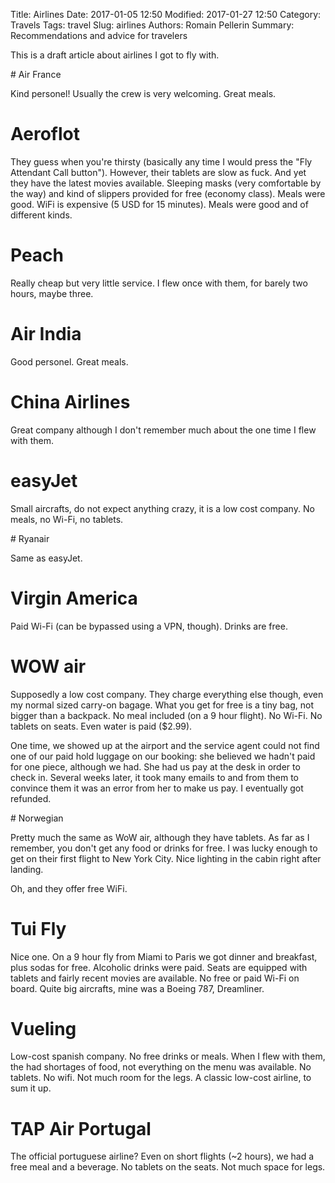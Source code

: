 Title: Airlines
Date: 2017-01-05 12:50
Modified: 2017-01-27 12:50
Category: Travels
Tags: travel
Slug: airlines
Authors: Romain Pellerin
Summary: Recommendations and advice for travelers

This is a draft article about airlines I got to fly with.

# Air France

Kind personel! Usually the crew is very welcoming. Great meals.

# Aeroflot

They guess when you're thirsty (basically any time I would press the "Fly Attendant Call button"). However, their tablets are slow as fuck. And yet they have the latest movies available. Sleeping masks (very comfortable by the way) and kind of slippers provided for free (economy class). Meals were good. WiFi is expensive (5 USD for 15 minutes). Meals were good and of different kinds.

# Peach

Really cheap but very little service. I flew once with them, for barely two hours, maybe three.

# Air India

Good personel. Great meals.

# China Airlines

Great company although I don't remember much about the one time I flew with them.

# easyJet

Small aircrafts, do not expect anything crazy, it is a low cost company. No meals, no Wi-Fi, no tablets.

# Ryanair

Same as easyJet.

# Virgin America

Paid Wi-Fi (can be bypassed using a VPN, though). Drinks are free.

# WOW air

Supposedly a low cost company. They charge everything else though, even my normal sized carry-on bagage. What you get for free is a tiny bag, not bigger than a backpack. No meal included (on a 9 hour flight). No Wi-Fi. No tablets on seats. Even water is paid ($2.99).

One time, we showed up at the airport and the service agent could not find one of our paid hold luggage on our booking: she believed we hadn't paid for one piece, although we had. She had us pay at the desk in order to check in. Several weeks later, it took many emails to and from them to convince them it was an error from her to make us pay. I eventually got refunded.

# Norwegian

Pretty much the same as WoW air, although they have tablets. As far as I remember, you don't get any food or drinks for free. I was lucky enough to get on their first flight to New York City. Nice lighting in the cabin right after landing.

Oh, and they offer free WiFi.

# Tui Fly

Nice one. On a 9 hour fly from Miami to Paris we got dinner and breakfast, plus sodas for free. Alcoholic drinks were paid. Seats are equipped with tablets and fairly recent movies are available. No free or paid Wi-Fi on board. Quite big aircrafts, mine was a Boeing 787, Dreamliner.

# Vueling

Low-cost spanish company. No free drinks or meals. When I flew with them, the had shortages of food, not everything on the menu was available. No tablets. No wifi. Not much room for the legs. A classic low-cost airline, to sum it up.

# TAP Air Portugal

The official portuguese airline? Even on short flights (~2 hours), we had a free meal and a beverage. No tablets on the seats. Not much space for legs.
